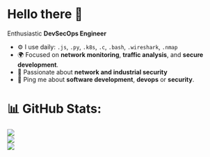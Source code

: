 # Hello there 👋

Enthusiastic **DevSecOps Engineer**

- ⚙️ I use daily: `.js`, `.py`, `.k8s`, `.c`, `.bash`, `.wireshark`, `.nmap`
- 🌍 Focused on **network monitoring**, **traffic analysis**, and **secure development**.
- 🔐 Passionate about **network and industrial security**
- 💬 Ping me about **software development**, **devops** or **security**.

# 📊 GitHub Stats:

![](https://github-readme-stats.vercel.app/api?username=briskxyz&theme=dracula&hide_border=true&include_all_commits=false&count_private=false)<br/>
![](https://github-readme-streak-stats.herokuapp.com/?user=briskxyz&theme=dracula&hide_border=true)<br/>
![](https://github-readme-stats.vercel.app/api/top-langs/?username=briskxyz&theme=dracula&hide_border=true&include_all_commits=false&count_private=false&layout=compact)
